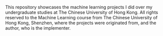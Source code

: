 This repository showcases the machine learning projects I did over my undergraduate studies at The Chinese University of Hong Kong. All rights reserved to the Machine Learning course from The Chinese University of Hong Kong, Shenzhen, where the projects were originated from, and the author, who is the implementer.

